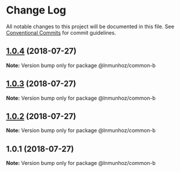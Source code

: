 # Change Log

All notable changes to this project will be documented in this file.
See [Conventional Commits](https://conventionalcommits.org) for commit guidelines.

<a name="1.0.4"></a>
## [1.0.4](https://github.com/lnmunhoz/lerna-poc/compare/@lnmunhoz/common-b@1.0.3...@lnmunhoz/common-b@1.0.4) (2018-07-27)




**Note:** Version bump only for package @lnmunhoz/common-b

<a name="1.0.3"></a>
## [1.0.3](/compare/@lnmunhoz/common-b@1.0.1...@lnmunhoz/common-b@1.0.3) (2018-07-27)




**Note:** Version bump only for package @lnmunhoz/common-b

<a name="1.0.2"></a>
## [1.0.2](/compare/@lnmunhoz/common-b@1.0.1...@lnmunhoz/common-b@1.0.2) (2018-07-27)




**Note:** Version bump only for package @lnmunhoz/common-b

<a name="1.0.1"></a>
## 1.0.1 (2018-07-27)




**Note:** Version bump only for package @lnmunhoz/common-b
